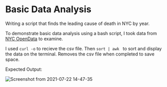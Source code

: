 # Basic Data Analysis
Writing a script that finds the leading cause of death in NYC by year.

To demonstrate basic data analysis using a bash script, I took data from <a href="https://data.cityofnewyork.us/Health/New-York-City-Leading-Causes-of-Death/jb7j-dtam">NYC OpenData</a> to examine.

I used `curl -o` to recieve the csv file. 
Then `sort | awk ` to sort and display the data on the terminal.
Removes the csv file when completed to save space.

Expected Output:

![Screenshot from 2021-07-22 14-47-35](https://user-images.githubusercontent.com/53241212/126692715-6a85c2a4-72f8-49cc-92b6-76253513f56e.png)

